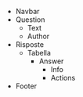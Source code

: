 - Navbar
- Question
    - Text
    - Author
- Risposte
    - Tabella
        - Answer
            - Info
            - Actions
- Footer